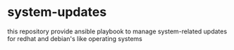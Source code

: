 # system-updates
this repository  provide ansible playbook to manage system-related updates for redhat and debian's like operating systems